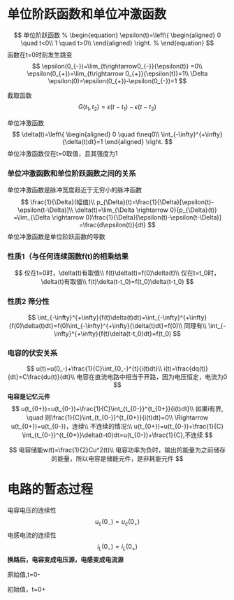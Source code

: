 # 单位阶跃函数和单位冲激函数
$$
单位阶跃函数
% \begin{equation}
\epsilon(t)=\left\{
    \begin{aligned}
    0 \quad t<0\\
    1 \quad t>0\\
    \end{aligned}
    \right.
% \end{equation}
$$
函数在t=0时刻发生跳变
$$
\epsilon(0_{-})=\lim_{t\rightarrow0_{-}}{\epsilon(t)}
=0\\
\epsilon(0_{+})=\lim_{t\rightarrow 0_{+}}{\epsilon(t)}=1\\
\Delta \epsilon(0)=\epsilon(0_{+})-\epsilon(0_{-})=1
$$

截取函数
$$
G(t_1,t_2)=\epsilon(t-t_1)-\epsilon(t-t_2)
$$

单位冲激函数
$$
\delta(t)=\left\{
\begin{aligned}
0 \quad t\neq0\\
\int_{-\infty}^{+\infty}{\delta(t)dt}=1
\end{aligned}
\right.
$$
单位冲激函数仅在t=0取值，且其强度为1

### 单位冲激函数和单位阶跃函数之间的关系
单位冲激函数是脉冲宽度趋近于无穷小的脉冲函数
$$
\frac{1}{\Delta}(幅值)\\
p_{\Delta}(t)=\frac{1}{\Delta}[\epsilon(t)-\epsilon(t-\Delta)]\\
\delta(t)=\lim_{\Delta \rightarrow 0}{p_{\Delta}(t)}
=\lim_{\Delta \rightarrow 0}\frac{1}{\Delta}[\epsilon(t)-\epsilon(t-\Delta)]
=\frac{d\epsilon(t)}{dt}
$$
单位冲激函数是单位阶跃函数的导数
### 性质1（与任何连续函数f(t)的相乘结果
$$
仅在t=0时，\delta(t)有取值\\
f(t)\delta(t)=f(0)\delta(t)\\
仅在t=t_0时，\delta(t)有取值\\
f(t)\delta(t-t_0)=f(t_0)\delta(t-t_0)
$$
### 性质2 筛分性
$$
\int_{-\infty}^{+\infty}{f(t)\delta(t)dt}=\int_{-\infty}^{+\infty}{f(0)\delta(t)dt}=f(0)\int_{-\infty}^{+\infty}{\delta(t)dt}=f(0)\\
同理有\\
\int_{-\infty}^{+\infty}{f(t)\delta(t-t_0)dt}=f(t_0)
$$

### 电容的伏安关系
$$
u(t)=u(0_-)+\frac{1}{C}\int_{0_-}^{t}{i(t)dt}\\
i(t)=\frac{dq(t)}{dt}=C\frac{du(t)}{dt}\\
电容在直流电路中相当于开路，因为电压恒定，电流为0
$$
**电容是记忆元件**
$$
u(t_{0+})=u(t_{0-})+\frac{1}{C}\int_{t_{0-}}^{t_{0+}}{i(t)dt}\\
如果i有界, \quad
则\frac{1}{C}\int_{t_{0-}}^{t_{0+}}{i(t)dt}=0\\
\Rightarrow u(t_{0+})=u(t_{0-})，连续\\
不连续的情况:\\
u(t_{0+})=u(t_{0-})+\frac{1}{C} \int_{t_{0-}}^{t_{0+}}\delta(t-t0)dt=u(t_{0-})+\frac{1}{C},不连续
$$

$$
电容储能w(t)=\frac{1}{2}Cu^2(t)\\
电容功率为负时，输出的能量为之前储存的能量，所以电容是储能元件，是非耗能元件
$$
# 电路的暂态过程
电容电压的连续性
$$
u_c(0_-)=u_c(0_+)
$$
电感电流的连续性
$$
i_L(0_-)=i_L(0_+)
$$
**换路后，电容变成电压源，电感变成电流源**

原始值,t=0-

初始值，t=0+